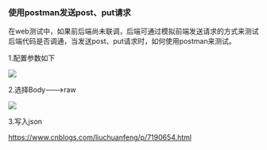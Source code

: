 ### 使用postman发送post、put请求

在web测试中，如果前后端尚未联调，后端可通过模拟前端发送请求的方式来测试后端代码是否调通，当发送post、put请求时，如何使用postman来测试。

1.配置参数如下

![](http://img.blog.csdn.net/20170814211226597?watermark/2/text/aHR0cDovL2Jsb2cuY3Nkbi5uZXQvbG9uZ2NoYW8y/font/5a6L5L2T/fontsize/400/fill/I0JBQkFCMA==/dissolve/70/gravity/Center)

2.选择Body--->raw

![](http://img.blog.csdn.net/20170814211256112?watermark/2/text/aHR0cDovL2Jsb2cuY3Nkbi5uZXQvbG9uZ2NoYW8y/font/5a6L5L2T/fontsize/400/fill/I0JBQkFCMA==/dissolve/70/gravity/Center)

3.写入json



https://www.cnblogs.com/liuchuanfeng/p/7190654.html


